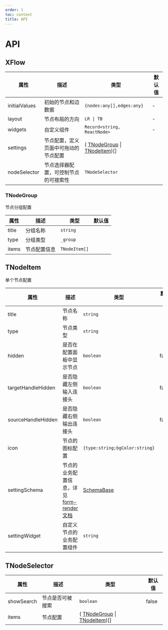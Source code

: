 ```yaml
---
order: 1
toc: content
title: API
---
```

# API

## XFlow

<!-- 对 Antd Table 的 [props](https://ant-design.antgroup.com/components/table-cn/#Table) 完全兼容，但 `dataSource`, `loading` 这两个参数是内部状态，不允许配置 -->

| 属性          | 描述                                 | 类型                                                      | 默认值 |
| ------------- | ------------------------------------ | --------------------------------------------------------- | ------ |
| initialValues | 初始的节点和边数据                   | `{nodes:any[],edges:any}`                                 | -      | - |
| layout        | 节点布局的方向                       | `LR \| TB`                                                | -      | - |
| widgets        | 自定义组件                           | `Record<string, ReactNode>`                               | -      | - |
| settings      | 节点配置，定义页面中可拖动的节点配置 | ( [TNodeGroup](#tnodegroup) \| [TNodeItem](#tnodeitem))[] |        |
| nodeSelector  | 节点选择器配置，可控制节点的可搜索性 | `TNodeSelector`                                           |        |

### TNodeGroup

节点分组配置

| 属性  | 描述         | 类型          | 默认值 |
| ----- | ------------ | ------------- | ------ |
| title | 分组名称     | `string`      |        |
| type  | 分组类型     | `_group`      |        |
| items | 节点配置信息 | `TNodeItem[]` |        |

## TNodeItem

单个节点配置

| 属性               | 描述                                                                | 类型                                                                                                                                                            | 默认值 |
| ------------------ | ------------------------------------------------------------------- | --------------------------------------------------------------------------------------------------------------------------------------------------------------- | ------ |
| title              | 节点名称                                                            | `string`                                                                                                                                                        |        |
| type               | 节点类型                                    | `string`                                                                                                                                                        |        |
| hidden             | 是否在配置面板中显示节点                                            | `boolean`                                                                                                                                                       | false  |
| targetHandleHidden | 是否隐藏左侧输入连接头                                              | `boolean`                                                                                                                                                       | false  |
| sourceHandleHidden | 是否隐藏右侧输出连接头                                              | `boolean`                                                                                                                                                       | false  |
| icon               | 节点的图标配置                                                      | `{type:string;bgColor:string}`                                                                                                                                  |        | 
| settingSchema      | 节点的业务配置信息，详见[form-render 文档](/form-render/api-schema) | <a target="_blank" href="https://github.com/alibaba/x-render/blob/e2feff8fdb3bef5537b92a2157dbbf40b9d4eb17/packages/form-render/src/type.ts#L32">SchemaBase</a> |        |
| settingWidget      | 自定义节点的业务配置组件                                            | `string`                                                                                                                                                        |        |

## TNodeSelector

| 属性       | 描述             | 类型                                                      | 默认值 |
| ---------- | ---------------- | --------------------------------------------------------- | ------ |
| showSearch | 节点是否可被搜索 | `boolean`                                                 | false  |
| items      | 节点配置         | ( [TNodeGroup](#tnodegroup) \| [TNodeItem](#tnodeitem))[] |        |
